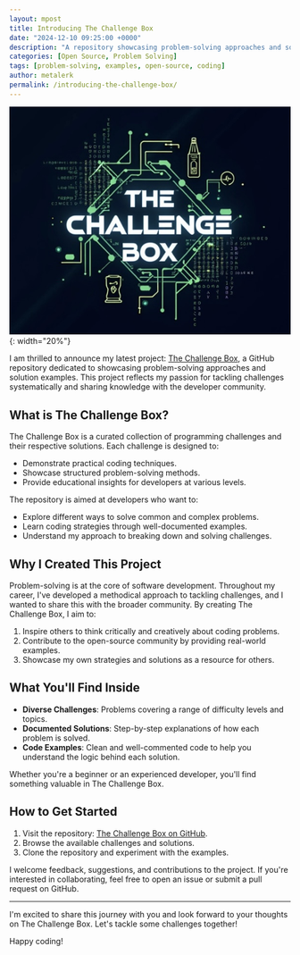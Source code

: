```yaml
---
layout: mpost
title: Introducing The Challenge Box
date: "2024-12-10 09:25:00 +0000"
description: "A repository showcasing problem-solving approaches and solution examples for diverse challenges."
categories: [Open Source, Problem Solving]
tags: [problem-solving, examples, open-source, coding]
author: metalerk
permalink: /introducing-the-challenge-box/
---
```


![the challenge box logo](https://github.com/metalerk/the-challenge-box/raw/main/_assets/the_challenge_box_logo.jpg){: width="20%"}

I am thrilled to announce my latest project: [The Challenge Box](https://github.com/metalerk/the-challenge-box), a GitHub repository dedicated to showcasing problem-solving approaches and solution examples. This project reflects my passion for tackling challenges systematically and sharing knowledge with the developer community.

## What is The Challenge Box?

The Challenge Box is a curated collection of programming challenges and their respective solutions. Each challenge is designed to:

- Demonstrate practical coding techniques.
- Showcase structured problem-solving methods.
- Provide educational insights for developers at various levels.

The repository is aimed at developers who want to:

- Explore different ways to solve common and complex problems.
- Learn coding strategies through well-documented examples.
- Understand my approach to breaking down and solving challenges.

## Why I Created This Project

Problem-solving is at the core of software development. Throughout my career, I've developed a methodical approach to tackling challenges, and I wanted to share this with the broader community. By creating The Challenge Box, I aim to:

1. Inspire others to think critically and creatively about coding problems.
2. Contribute to the open-source community by providing real-world examples.
3. Showcase my own strategies and solutions as a resource for others.

## What You'll Find Inside

- **Diverse Challenges**: Problems covering a range of difficulty levels and topics.
- **Documented Solutions**: Step-by-step explanations of how each problem is solved.
- **Code Examples**: Clean and well-commented code to help you understand the logic behind each solution.

Whether you're a beginner or an experienced developer, you'll find something valuable in The Challenge Box.

## How to Get Started

1. Visit the repository: [The Challenge Box on GitHub](https://github.com/metalerk/the-challenge-box).
2. Browse the available challenges and solutions.
3. Clone the repository and experiment with the examples.

I welcome feedback, suggestions, and contributions to the project. If you're interested in collaborating, feel free to open an issue or submit a pull request on GitHub.

---

I'm excited to share this journey with you and look forward to your thoughts on The Challenge Box. Let's tackle some challenges together!

Happy coding!
